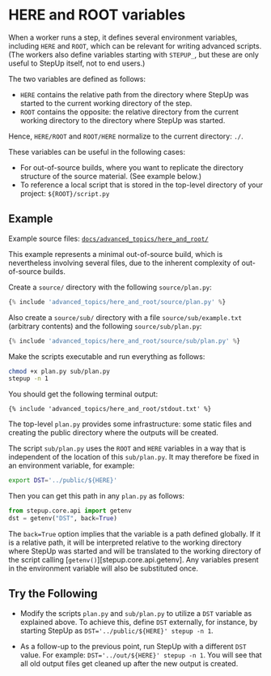 # HERE and ROOT variables

When a worker runs a step, it defines several environment variables,
including `HERE` and `ROOT`, which can be relevant for writing advanced scripts.
(The workers also define variables starting with `STEPUP_`,
but these are only useful to StepUp itself, not to end users.)

The two variables are defined as follows:

- `HERE` contains the relative path from the directory where StepUp was started
  to the current working directory of the step.
- `ROOT` contains the opposite: the relative directory from the current working directory
  to the directory where StepUp was started.

Hence, `HERE/ROOT` and `ROOT/HERE` normalize to the current directory: `./`.

These variables can be useful in the following cases:

- For out-of-source builds, where you want to replicate the directory structure of the source material.
  (See example below.)
- To reference a local script that is stored in the top-level directory of your project:
  `${ROOT}/script.py`

## Example

Example source files: [`docs/advanced_topics/here_and_root/`](https://github.com/reproducible-reporting/stepup-core/tree/main/docs/advanced_topics/here_and_root)

This example represents a minimal out-of-source build,
which is nevertheless involving several files,
due to the inherent complexity of out-of-source builds.

Create a `source/` directory with the following `source/plan.py`:

```python
{% include 'advanced_topics/here_and_root/source/plan.py' %}
```

Also create a `source/sub/` directory with a file `source/sub/example.txt` (arbitrary contents)
and the following `source/sub/plan.py`:

```python
{% include 'advanced_topics/here_and_root/source/sub/plan.py' %}
```

Make the scripts executable and run everything as follows:

```bash
chmod +x plan.py sub/plan.py
stepup -n 1
```

You should get the following terminal output:

```text
{% include 'advanced_topics/here_and_root/stdout.txt' %}
```

The top-level `plan.py` provides some infrastructure:
some static files and creating the public directory where the outputs will be created.

The script `sub/plan.py` uses the `ROOT` and `HERE` variables in a way
that is independent of the location of this `sub/plan.py`.
It may therefore be fixed in an environment variable, for example:

```bash
export DST='../public/${HERE}'
```

Then you can get this path in any `plan.py` as follows:

```python
from stepup.core.api import getenv
dst = getenv("DST", back=True)
```

The `back=True` option implies that the variable is a path defined globally.
If it is a relative path, it will be interpreted relative to the working directory where
StepUp was started and will be translated to the working directory of the script calling
[`getenv()`][stepup.core.api.getenv].
Any variables present in the environment variable will also be substituted once.

## Try the Following

- Modify the scripts `plan.py` and `sub/plan.py` to utilize a `DST` variable as explained above.
  To achieve this, define `DST` externally, for instance,
  by starting StepUp as `DST='../public/${HERE}' stepup -n 1`.

- As a follow-up to the previous point, run StepUp with a different `DST` value.
  For example: `DST='../out/${HERE}' stepup -n 1`.
  You will see that all old output files get cleaned up after the new output is created.
